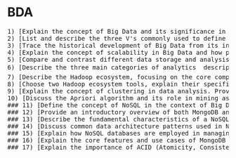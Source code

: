# BDA
<pre>
1) [Explain the concept of Big Data and its significance in modern data-driven decision-making.](/1.md)
2) [List and describe the three V's commonly used to define the characteristics of Big Data. Provide examples for each characteristic.](/2.md)
3) [Trace the historical development of Big Data from its inception to the present day. Highlight three key milestones in this evolution. ](/3.md)
4) [Explain the concept of scalability in Big Data and how parallel processing contributes to achieving scalability. Provide examples to illustrate these concepts.](/4.md)
5) [Compare and contrast different data storage and analysis technologies commonly used in Big Data environments. Highlight five important factors to consider when choosing between storage and analysis options for a specific project.](/5.md)
6) [Describe the three main categories of analytics  descriptive, predictive, and prescriptive analytics. Provide examples for each category and explain when they are most useful in a business context.](/6.md)
7) [Describe the Hadoop ecosystem, focusing on the core components, and provide examples of their roles in a typical Big Data processing workflow. ](/7.md)
8) [Choose two Hadoop ecosystem tools, explain their specific use cases, and how they complement the core components of Hadoop. Provide real-world examples of where these tools are commonly applied.](/8.md)
9) [Explain the concept of clustering in data analysis. Provide an overview of two distinct clustering algorithms, and discuss their applications and differences.](9.md)
10) [Discuss the Apriori algorithm and its role in mining association rules. Explain the key steps involved in the Apriori algorithm, and provide a real-world example of how it can be applied to market basket analysis.](/10.md)
### 11) [Define the concept of NoSQL in the context of Big Data management. Discuss why traditional relational databases may not be well-suited for Big Data and how NoSQL databases address these limitations.](/11.md)
### 12) [Provide an introductory overview of both MongoDB and Cassandra. Explain their key features and use cases in managing and storing Big Data. ](/12.md)
### 13) [Describe the fundamental characteristics of a NoSQL data store. Compare and contrast NoSQL data stores with traditional relational databases, highlighting three key differences.](/13.md)
### 14) [Discuss common data architecture patterns used in NoSQL databases for managing Big Data. Provide examples of how these patterns are employed in real-world applications.](/14.md)
### 15) [Explain how NoSQL databases are employed in managing and analyzing Big Data. Highlight five advantages of using NoSQL databases for handling large and complex datasets.](/15.md)
### 16) [Explain the core features and use cases of MongoDB as a NoSQL database. Provide examples of scenarios where MongoDB is a suitable choice for data storage and retrieval.](/16.md)
### 17) [Explain the importance of ACID (Atomicity, Consistency, Isolation, Durability) properties in traditional relational databases. How do these properties ensure data reliability and integrity? ](/17.md)
</pre>
